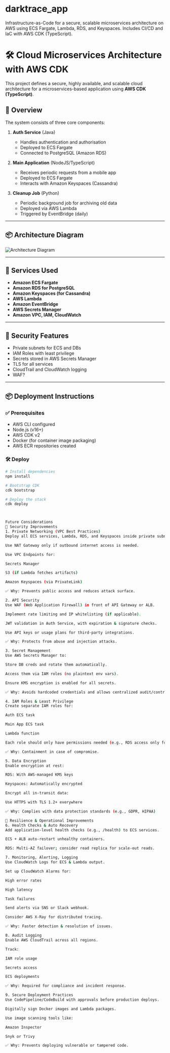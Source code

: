 # darktrace_app
Infrastructure-as-Code for a secure, scalable microservices architecture on AWS using ECS Fargate, Lambda, RDS, and Keyspaces. Includes CI/CD and IaC with AWS CDK (TypeScript).


# 🛠️ Cloud Microservices Architecture with AWS CDK

This project defines a secure, highly available, and scalable cloud architecture for a microservices-based application using **AWS CDK (TypeScript)**.

## 🚀 Overview

The system consists of three core components:

1. **Auth Service** (Java)  
   - Handles authentication and authorisation  
   - Deployed to ECS Fargate  
   - Connected to PostgreSQL (Amazon RDS)

2. **Main Application** (NodeJS/TypeScript)  
   - Receives periodic requests from a mobile app  
   - Deployed to ECS Fargate  
   - Interacts with Amazon Keyspaces (Cassandra)

3. **Cleanup Job** (Python)  
   - Periodic background job for archiving old data  
   - Deployed via AWS Lambda  
   - Triggered by EventBridge (daily)

---

## 📦 Architecture Diagram

![Architecture Diagram](./docs/architecture/app_architecture.drawio.png)

---

## 🧱 Services Used

- **Amazon ECS Fargate**
- **Amazon RDS for PostgreSQL**
- **Amazon Keyspaces (for Cassandra)**
- **AWS Lambda**
- **Amazon EventBridge**
- **AWS Secrets Manager**
- **Amazon VPC, IAM, CloudWatch**

---

## 🔐 Security Features

- Private subnets for ECS and DBs
- IAM Roles with least privilege
- Secrets stored in AWS Secrets Manager
- TLS for all services
- CloudTrail and CloudWatch logging
- WAF?

---

## 📦 Deployment Instructions

### ✅ Prerequisites

- AWS CLI configured
- Node.js (v16+)
- AWS CDK v2
- Docker (for container image packaging)
- AWS ECR repositories created

### 🛠️ Deploy

```bash
# Install dependencies
npm install

# Bootstrap CDK
cdk bootstrap

# Deploy the stack
cdk deploy



Future Considerations
🔐 Security Improvements
1. Private Networking (VPC Best Practices)
Deploy all ECS services, Lambda, RDS, and Keyspaces inside private subnets.

Use NAT Gateway only if outbound internet access is needed.

Use VPC Endpoints for:

Secrets Manager

S3 (if Lambda fetches artifacts)

Amazon Keyspaces (via PrivateLink)

✅ Why: Prevents public access and reduces attack surface.

2. API Security
Use WAF (Web Application Firewall) in front of API Gateway or ALB.

Implement rate limiting and IP whitelisting (if applicable).

JWT validation in Auth Service, with expiration & signature checks.

Use API keys or usage plans for third-party integrations.

✅ Why: Protects from abuse and injection attacks.

3. Secret Management
Use AWS Secrets Manager to:

Store DB creds and rotate them automatically.

Access them via IAM roles (no plaintext env vars).

Ensure KMS encryption is enabled for all secrets.

✅ Why: Avoids hardcoded credentials and allows centralized audit/control.

4. IAM Roles & Least Privilege
Create separate IAM roles for:

Auth ECS task

Main App ECS task

Lambda function

Each role should only have permissions needed (e.g., RDS access only for Auth service).

✅ Why: Containment in case of compromise.

5. Data Encryption
Enable encryption at rest:

RDS: With AWS-managed KMS keys

Keyspaces: Automatically encrypted

Encrypt all in-transit data:

Use HTTPS with TLS 1.2+ everywhere

✅ Why: Complies with data protection standards (e.g., GDPR, HIPAA)

🔄 Resilience & Operational Improvements
6. Health Checks & Auto Recovery
Add application-level health checks (e.g., /health) to ECS services.

ECS + ALB auto-restart unhealthy containers.

RDS: Multi-AZ failover; consider read replica for scale-out reads.

7. Monitoring, Alerting, Logging
Use CloudWatch Logs for ECS & Lambda output.

Set up CloudWatch Alarms for:

High error rates

High latency

Task failures

Send alerts via SNS or Slack webhook.

Consider AWS X-Ray for distributed tracing.

✅ Why: Faster detection & resolution of issues.

8. Audit Logging
Enable AWS CloudTrail across all regions.

Track:

IAM role usage

Secrets access

ECS deployments

✅ Why: Required for compliance and incident response.

9. Secure Deployment Practices
Use CodePipeline/CodeBuild with approvals before production deploys.

Digitally sign Docker images and Lambda packages.

Use image scanning tools like:

Amazon Inspector

Snyk or Trivy

✅ Why: Prevents deploying vulnerable or tampered code.
